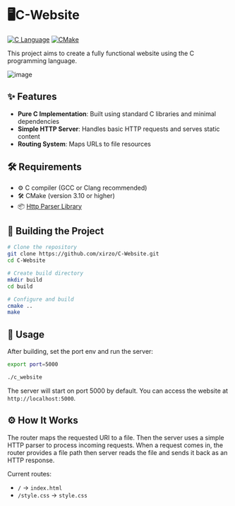 # 🖥️C-Website

[![C Language](https://img.shields.io/badge/Language-C-blue.svg)](https://en.wikipedia.org/wiki/C_(programming_language))
[![CMake](https://img.shields.io/badge/Build-CMake-green.svg)](https://cmake.org/)

This project aims to create a fully functional website using the C programming language.

![image](https://github.com/user-attachments/assets/f0fff757-9d7b-452c-851d-24035820b5bd)

## ✨ Features

- **Pure C Implementation**: Built using standard C libraries and minimal dependencies
- **Simple HTTP Server**: Handles basic HTTP requests and serves static content
- **Routing System**: Maps URLs to file resources

## 🛠 Requirements

- ⚙️ C compiler (GCC or Clang recommended)
- 🛠 CMake (version 3.10 or higher)
- 📦 [Http Parser Library](https://github.com/xirzo/httpparser)

## 🔧 Building the Project

```bash
# Clone the repository
git clone https://github.com/xirzo/C-Website.git
cd C-Website

# Create build directory
mkdir build
cd build

# Configure and build
cmake ..
make
```

## 🚀 Usage

After building, set the port env and run the server:

```bash
export port=5000
```

```bash
./c_website
```

The server will start on port 5000 by default. You can access the website at `http://localhost:5000`.

## ⚙️ How It Works

The router maps the requested URI to a file. Then the server uses a simple HTTP parser to process incoming requests. When a request comes in, the router provides a file path then server reads the file and sends it back as an HTTP response.

Current routes:

- `/` → `index.html`
- `/style.css` → `style.css`
